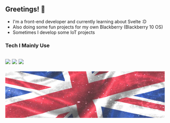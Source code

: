 ## Greetings! 👋
- I'm a front-end developer and currently learning about Svelte :D
- Also doing some fun projects for my own Blackberry (Blackberry 10 OS)
- Sometimes I develop some IoT projects

### Tech I Mainly Use
<img src="https://img.shields.io/badge/shadcn%2Fui-000000?style=for-the-badge&logo=shadcnui&logoColor=whit"> <img src="https://img.shields.io/badge/SvelteKit-FF3E00?style=for-the-badge&logo=Svelte&logoColor=white"> <img src="https://img.shields.io/badge/TypeScript-007ACC?style=for-the-badge&logo=typescript&logoColor=white">
-
![union-jack](img/union-jack.jpg)
